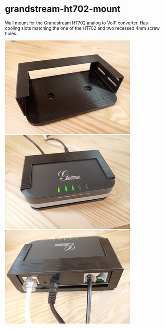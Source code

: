 # grandstream-ht702-mount

Wall mount for the Grandstream HT702 analog to VoIP converter. Has cooling slots matching the one of the HT702 and two recessed 4mm screw holes.

<img alt="empty mount" src="img/mount_empty.jpg" width=400>
<img alt="mount with device / front" src="img/mount_front.jpg" width=400>
<img alt="mount with device / back" src="img/mount_back.jpg" width=400>
